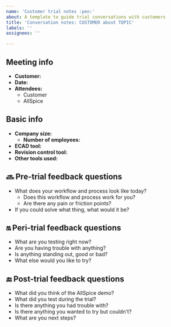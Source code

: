 ```yaml
---
name: 'Customer trial notes :pen:'
about: A template to guide trial conversations with customers
title: 'Conversation notes: CUSTOMER about TOPIC'
labels: ''
assignees: ''

---
```


## Meeting info

- **Customer:**
- **Date:**
- **Attendees:**
  - Customer
  - AllSpice

## Basic info

- **Company size:** 
  - **Number of employees:** 
- **ECAD tool:** 
- **Revision control tool:** 
- **Other tools used:** 

## 🔜 Pre-trial feedback questions

- What does your workflow and process look like today?
  - Does this workflow and process work for you?
  - Are there any pain or friction points?
- If you could solve what thing, what would it be?

## :on: Peri-trial feedback questions

- What are you testing right now?
- Are you having trouble with anything?
- Is anything standing out, good or bad?
- What else would you like to try?

## 🔚 Post-trial feedback questions

- What did you think of the AllSpice demo?
- What did you test during the trial?
- Is there anything you had trouble with?
- Is there anything you wanted to try but couldn't?
- What are you next steps?
